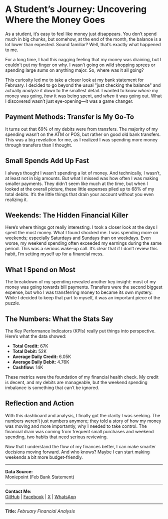 # A Student’s Journey: Uncovering Where the Money Goes

As a student, it’s easy to feel like money just disappears. You don’t spend much in big chunks, but somehow, at the end of the month, the balance is a lot lower than expected. Sound familiar? Well, that’s exactly what happened to me.

For a long time, I had this nagging feeling that my money was draining, but I couldn't put my finger on why. I wasn’t going on wild shopping sprees or spending large sums on anything major. So, where was it all going?

This curiosity led me to take a closer look at my bank statement for February. I decided to go beyond the usual "just checking the balance" and actually *analyze* it down to the smallest detail. I wanted to know *where* my money was going, *how* it was being spent, and *when* it was going out. What I discovered wasn’t just eye-opening—it was a game changer.

## Payment Methods: Transfer is My Go-To
It turns out that 69% of my debits were from transfers. The majority of my spending wasn’t on the ATM or POS, but rather on good old bank transfers. This was a big revelation for me, as I realized I was spending more money through transfers than I thought.

## Small Spends Add Up Fast
I always thought I wasn’t spending a lot of money. And technically, I wasn’t, at least not in big amounts. But what I missed was how often I was making smaller payments. They didn’t seem like much at the time, but when I looked at the overall picture, these little expenses piled up to 68% of my total debits. It’s the little things that drain your account without you even realizing it.

## Weekends: The Hidden Financial Killer
Here’s where things got really interesting. I took a closer look at the days I spent the most money. What I found shocked me. I was spending more on weekends; especially Saturdays and Sundays than on weekdays. Even worse, my weekend spending often exceeded my earnings during the same period. This was a serious wake-up call. It’s clear that if I don’t review this habit, I’m setting myself up for a financial mess.

## What I Spend on Most
The breakdown of my spending revealed another key insight: most of my money was going towards bill payments. Transfers were the second biggest expense, but who I was transferring money to became its own mystery. While I decided to keep that part to myself, it was an important piece of the puzzle.

## The Numbers: What the Stats Say
The Key Performance Indicators (KPIs) really put things into perspective. Here’s what the data showed:

- **Total Credit:** 67K
- **Total Debit:** 52K
- **Average Daily Credit:** 6.05K
- **Average Daily Debit:** 4.76K
- **Cashflow:** 14K

These metrics were the foundation of my financial health check. My credit is decent, and my debits are manageable, but the weekend spending imbalance is something that can’t be ignored.

## Reflection and Action
With this dashboard and analysis, I finally got the clarity I was seeking. The numbers weren’t just numbers anymore; they told a story of how my money was moving and more importantly, why I needed to take control. The financial drain was coming from frequent small purchases and weekend spending, two habits that need serious reviewing.

Now that I understand the flow of my finances better, I can make smarter decisions moving forward. And who knows? Maybe I can start making weekends a bit more budget-friendly.

---

**Data Source:**  
Moniepoint (Feb Bank Statement)

---

**Contact Me:**  
[GitHub](http://github.com/Anajekwu-Jr) | [Facebook](https://web.facebook.com/profile.php?id=100071167716420) | [X](https://x.com/Anajekwu_Jr) | [WhatsApp](https://wa.me/2348087955696) 

---

**Title:** *February Financial Analysis*
